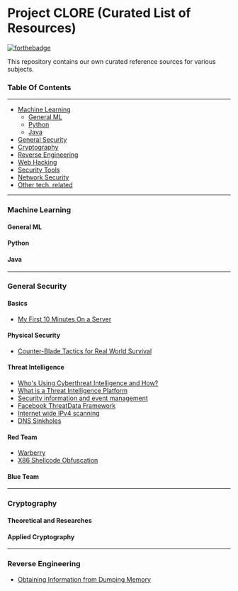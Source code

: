 Project CLORE (Curated List of Resources)
===================
[![forthebadge](http://forthebadge.com/images/badges/built-with-swag.svg)](http://forthebadge.com)

This repository contains our own curated reference sources for various subjects.

### Table Of Contents

----------

 - [Machine Learning]()
    - [General ML](#general-ml)
    - [Python](#python)
    - [Java](#java)
 - [General Security]()
 - [Cryptography]()
 - [Reverse Engineering]()
 - [Web Hacking]()
 - [Security Tools]()
 - [Network Security]()
 - [Other tech. related]()

----------

### Machine Learning
#### General ML

#### Python

#### Java

----------

### General Security
#### Basics
- [My First 10 Minutes On a Server](http://www.codelitt.com/blog/my-first-10-minutes-on-a-server-primer-for-securing-ubuntu/)

#### Physical Security
- [Counter-Blade Tactics for Real World Survival](http://www.itstactical.com/warcom/knives/on-the-cutting-edge-counter-blade-tactics-for-real-world-survival/)


#### Threat Intelligence
- [Who's Using Cyberthreat Intelligence and How?](https://www.sans.org/reading-room/whitepapers/analyst/cyberthreat-intelligence-how-35767)
- [What is a Threat Intelligence Platform](https://www.threatconnect.com/threat-intelligence-platform-2-2/)
- [Security information and event management](https://en.wikipedia.org/wiki/Security_information_and_event_management)
- [Facebook ThreatData Framework](https://www.facebook.com/notes/protect-the-graph/understanding-online-threats-with-threatdata/1438165199756960)
- [Internet wide IPv4 scanning](https://zmap.io/paper.pdf)
- [DNS Sinkholes](http://resources.infosecinstitute.com/dns-sinkhole-can-protect-malware/)

#### Red Team
- [Warberry](https://github.com/secgroundzero/warberry)
- [X86 Shellcode Obfuscation](https://breakdev.org/x86-shellcode-obfuscation-part-1/)

#### Blue Team

----------

### Cryptography
#### Theoretical and Researches

#### Applied Cryptography

----------

### Reverse Engineering
- [Obtaining Information from Dumping Memory](http://resources.infosecinstitute.com/obtaining-information-dumping-memory/)
